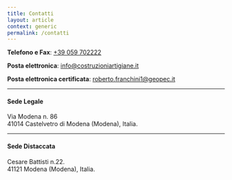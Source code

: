```yaml
---
title: Contatti
layout: article
context: generic
permalink: /contatti
---
```


**Telefono e Fax**: [+39 059 702222](tel:0039059702222)

**Posta elettronica**: [info@costruzioniartigiane.it](mailto:info@costruzioniartigiane.it)

**Posta elettronica certificata**: [roberto.franchini1@geopec.it](mailto:roberto.franchini1@geopec.it)

---

#### Sede Legale

Via Modena n. 86  
41014 Castelvetro di Modena (Modena), Italia.

---

#### Sede Distaccata

Cesare Battisti n.22.  
41121 Modena (Modena), Italia.
